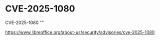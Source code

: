 # CVE-2025-1080

CVE-2025-1080
""


https://www.libreoffice.org/about-us/security/advisories/cve-2025-1080
